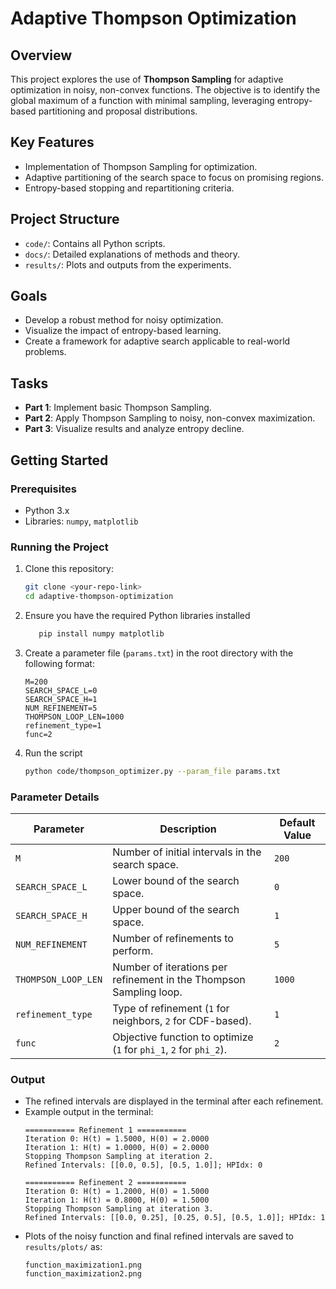 # Adaptive Thompson Optimization

## Overview
This project explores the use of **Thompson Sampling** for adaptive optimization in noisy, non-convex functions. The objective is to identify the global maximum of a function with minimal sampling, leveraging entropy-based partitioning and proposal distributions.

## Key Features
- Implementation of Thompson Sampling for optimization.
- Adaptive partitioning of the search space to focus on promising regions.
- Entropy-based stopping and repartitioning criteria.

## Project Structure
- `code/`: Contains all Python scripts.
- `docs/`: Detailed explanations of methods and theory.
- `results/`: Plots and outputs from the experiments.

## Goals
- Develop a robust method for noisy optimization.
- Visualize the impact of entropy-based learning.
- Create a framework for adaptive search applicable to real-world problems.

## Tasks
- **Part 1**: Implement basic Thompson Sampling.
- **Part 2**: Apply Thompson Sampling to noisy, non-convex maximization.
- **Part 3**: Visualize results and analyze entropy decline.

## Getting Started
### Prerequisites
- Python 3.x
- Libraries: `numpy`, `matplotlib`

### Running the Project
1. Clone this repository:
   ```bash
   git clone <your-repo-link>
   cd adaptive-thompson-optimization
2. Ensure you have the required Python libraries installed
   ```bash
      pip install numpy matplotlib

3. Create a parameter file (`params.txt`) in the root directory with the following format:
   ```plaintext
   M=200
   SEARCH_SPACE_L=0
   SEARCH_SPACE_H=1
   NUM_REFINEMENT=5
   THOMPSON_LOOP_LEN=1000
   refinement_type=1
   func=2
4. Run the script
   ```bash
   python code/thompson_optimizer.py --param_file params.txt

### Parameter Details

| Parameter            | Description                                                         | Default Value |
|----------------------|---------------------------------------------------------------------|---------------|
| `M`                  | Number of initial intervals in the search space.                   | `200`         |
| `SEARCH_SPACE_L`     | Lower bound of the search space.                                    | `0`           |
| `SEARCH_SPACE_H`     | Upper bound of the search space.                                    | `1`           |
| `NUM_REFINEMENT`     | Number of refinements to perform.                                   | `5`           |
| `THOMPSON_LOOP_LEN`  | Number of iterations per refinement in the Thompson Sampling loop.  | `1000`        |
| `refinement_type`    | Type of refinement (`1` for neighbors, `2` for CDF-based).          | `1`           |
| `func`               | Objective function to optimize (`1` for `phi_1`, `2` for `phi_2`). | `2`           |

### Output
- The refined intervals are displayed in the terminal after each refinement.
- Example output in the terminal:
  ```plaintext
  =========== Refinement 1 ===========
  Iteration 0: H(t) = 1.5000, H(0) = 2.0000
  Iteration 1: H(t) = 1.0000, H(0) = 2.0000
  Stopping Thompson Sampling at iteration 2.
  Refined Intervals: [[0.0, 0.5], [0.5, 1.0]]; HPIdx: 0

  =========== Refinement 2 ===========
  Iteration 0: H(t) = 1.2000, H(0) = 1.5000
  Iteration 1: H(t) = 0.8000, H(0) = 1.5000
  Stopping Thompson Sampling at iteration 3.
  Refined Intervals: [[0.0, 0.25], [0.25, 0.5], [0.5, 1.0]]; HPIdx: 1

- Plots of the noisy function and final refined intervals are saved to `results/plots/` as:
  ```plaintext
  function_maximization1.png
  function_maximization2.png
